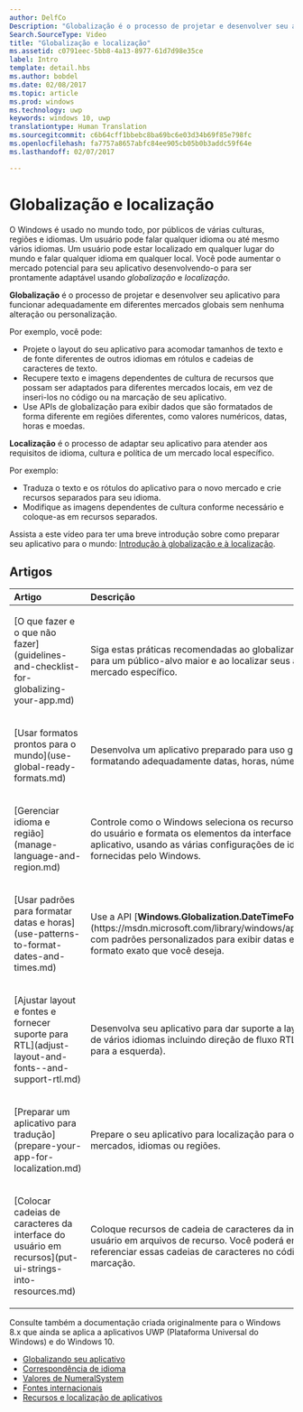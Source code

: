 ```yaml
---
author: DelfCo
Description: "Globalização é o processo de projetar e desenvolver seu aplicativo para funcionar adequadamente em diferentes mercados globais sem nenhuma alteração ou personalização."
Search.SourceType: Video
title: "Globalização e localização"
ms.assetid: c0791eec-5bb8-4a13-8977-61d7d98e35ce
label: Intro
template: detail.hbs
ms.author: bobdel
ms.date: 02/08/2017
ms.topic: article
ms.prod: windows
ms.technology: uwp
keywords: windows 10, uwp
translationtype: Human Translation
ms.sourcegitcommit: c6b64cff1bbebc8ba69bc6e03d34b69f85e798fc
ms.openlocfilehash: fa7757a8657abfc84ee905cb05b0b3addc59f64e
ms.lasthandoff: 02/07/2017

---
```


# <a name="globalization-and-localization"></a>Globalização e localização
<link rel="stylesheet" href="https://az835927.vo.msecnd.net/sites/uwp/Resources/css/custom.css">

O Windows é usado no mundo todo, por públicos de várias culturas, regiões e idiomas. Um usuário pode falar qualquer idioma ou até mesmo vários idiomas. Um usuário pode estar localizado em qualquer lugar do mundo e falar qualquer idioma em qualquer local. Você pode aumentar o mercado potencial para seu aplicativo desenvolvendo-o para ser prontamente adaptável usando *globalização* e *localização*.

**Globalização** é o processo de projetar e desenvolver seu aplicativo para funcionar adequadamente em diferentes mercados globais sem nenhuma alteração ou personalização.

Por exemplo, você pode:

-   Projete o layout do seu aplicativo para acomodar tamanhos de texto e de fonte diferentes de outros idiomas em rótulos e cadeias de caracteres de texto.
-   Recupere texto e imagens dependentes de cultura de recursos que possam ser adaptados para diferentes mercados locais, em vez de inseri-los no código ou na marcação de seu aplicativo.
-   Use APIs de globalização para exibir dados que são formatados de forma diferente em regiões diferentes, como valores numéricos, datas, horas e moedas.

**Localização** é o processo de adaptar seu aplicativo para atender aos requisitos de idioma, cultura e política de um mercado local específico.

Por exemplo:

-   Traduza o texto e os rótulos do aplicativo para o novo mercado e crie recursos separados para seu idioma.
-   Modifique as imagens dependentes de cultura conforme necessário e coloque-as em recursos separados.

Assista a este vídeo para ter uma breve introdução sobre como preparar seu aplicativo para o mundo: [Introdução à globalização e à localização](https://channel9.msdn.com/Blogs/One-Dev-Minute/Introduction-to-globalization-and-localization).

## <a name="articles"></a>Artigos
<table>
<colgroup>
<col width="50%" />
<col width="50%" />
</colgroup>
<thead>
<tr class="header">
<th align="left">Artigo</th>
<th align="left">Descrição</th>
</tr>
</thead>
<tbody>
<tr class="odd">
<td align="left"><p>[O que fazer e o que não fazer](guidelines-and-checklist-for-globalizing-your-app.md)</p></td>
<td align="left"><p>Siga estas práticas recomendadas ao globalizar seus apps para um público-alvo maior e ao localizar seus apps para um mercado específico.</p></td>
</tr>
<tr class="odd">
<td align="left"><p>[Usar formatos prontos para o mundo](use-global-ready-formats.md)</p></td>
<td align="left"><p>Desenvolva um aplicativo preparado para uso global formatando adequadamente datas, horas, números e moedas.</p></td>
</tr>
<tr class="even">
<td align="left"><p>[Gerenciar idioma e região](manage-language-and-region.md)</p></td>
<td align="left"><p>Controle como o Windows seleciona os recursos da interface do usuário e formata os elementos da interface do usuário do aplicativo, usando as várias configurações de idioma e região fornecidas pelo Windows.</p></td>
</tr>
<tr class="odd">
<td align="left"><p>[Usar padrões para formatar datas e horas](use-patterns-to-format-dates-and-times.md)</p></td>
<td align="left"><p>Use a API [<strong>Windows.Globalization.DateTimeFormatting</strong>] (https://msdn.microsoft.com/library/windows/apps/br206859) com padrões personalizados para exibir datas e horas no formato exato que você deseja.</p></td>
</tr>
<tr class="even">
<td align="left"><p>[Ajustar layout e fontes e fornecer suporte para RTL](adjust-layout-and-fonts--and-support-rtl.md)</p></td>
<td align="left"><p>Desenvolva seu aplicativo para dar suporte a layouts e fontes de vários idiomas incluindo direção de fluxo RTL (da direita para a esquerda).</p></td>
</tr>
<tr class="odd">
<td align="left"><p>[Preparar um aplicativo para tradução](prepare-your-app-for-localization.md)</p></td>
<td align="left"><p>Prepare o seu aplicativo para localização para outros mercados, idiomas ou regiões.</p></td>
</tr>
<tr class="even">
<td align="left"><p>[Colocar cadeias de caracteres da interface do usuário em recursos](put-ui-strings-into-resources.md)</p></td>
<td align="left"><p>Coloque recursos de cadeia de caracteres da interface do usuário em arquivos de recurso. Você poderá então referenciar essas cadeias de caracteres no código ou na marcação.</p></td>
</tr>
</tbody>
</table>

 

Consulte também a documentação criada originalmente para o Windows 8.x que ainda se aplica a aplicativos UWP (Plataforma Universal do Windows) e do Windows 10.

-   [Globalizando seu aplicativo](https://msdn.microsoft.com/library/windows/apps/xaml/hh965328)
-   [Correspondência de idioma](https://msdn.microsoft.com/library/windows/apps/xaml/jj673578.aspx)
-   [Valores de NumeralSystem](https://msdn.microsoft.com/library/windows/apps/xaml/jj236471.aspx)
-   [Fontes internacionais](https://msdn.microsoft.com/library/windows/apps/xaml/dn263115.aspx)
-   [Recursos e localização de aplicativos](https://msdn.microsoft.com/library/windows/apps/xaml/hh710212.aspx)

 

 




